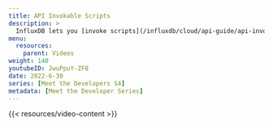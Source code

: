 ```yaml
---
title: API Invokable Scripts
description: >
  InfluxDB lets you [invoke scripts](/influxdb/cloud/api-guide/api-invokable-scripts/) using the InfluxDB APIs ([InfluxDB Cloud API]](/influxdb/cloud/api/) and [InfluxDB OSS (open source) API](/influxdb/latest/api/). Here, Jay Clifford explains how to use this feature with custom endpoints to improve the functionality, efficiency, and security of your applications.
menu:
  resources:
    parent: Videos
weight: 140
youtubeID: JwuPpuY-ZF8
date: 2022-6-30
series: [Meet the Developers S4]
metadata: [Meet the Developer Series]
---
```


{{< resources/video-content >}}
